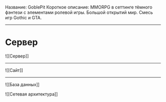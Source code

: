 Название: GoblePit
Короткое описание: MMORPG в сеттинге тёмного фэнтези с элементами ролевой игры. Большой открытий мир. Смесь игр Gothic и GTA.

---
# Сервер

![[Сервер]]

---

![[Сайт]]

---

![[База данных]]

![[Сетевая архитектура]]
